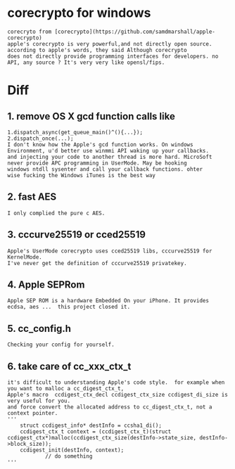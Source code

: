 # corecrypto for windows
    corecryto from [corecrypto](https://github.com/samdmarshall/apple-corecrypto)
    apple's corecrypto is very powerful,and not directly open source. according to apple's words, they said Although corecrypto  
    does not directly provide programming interfaces for developers. no API, any source ? It's very very like opensl/fips.
  
# Diff
##  1. remove OS X gcd function calls like
    1.dispatch_async(get_queue_main()^(){...});
    2.dispatch_once(...);
    I don't know how the Apple's gcd function works. On windows Environment, u'd better use winmmi API waking up your callbacks.
    and injecting your code to another thread is more hard. MicroSoft never provide APC programming in UserMode. May be hooking 
    windows ntdll sysenter and call your callback functions. ohter
    wise fucking the Windows iTunes is the best way
## 2. fast AES
    I only complied the pure c AES.
## 3. cccurve25519 or cced25519
    Apple's UserMode corecrypto uses cced25519 libs, cccurve25519 for KernelMode. 
    I've never get the definition of cccurve25519 privatekey.
## 4. Apple SEPRom
    Apple SEP ROM is a hardware Embedded On your iPhone. It provides ecdsa, aes ...  this project closed it.
## 5. cc_config.h
    Checking your config for yourself.
## 6. take care of cc_xxx_ctx_t
    it's difficult to understanding Apple's code style.  for example when you want to malloc a cc_digest_ctx_t, 
    Apple's macro  ccdigest_ctx_decl ccdigest_ctx_size ccdigest_di_size is very useful for you.
    and force convert the allocated address to cc_digest_ctx_t, not a context pointer.
    '''
        struct ccdigest_info* destInfo = ccsha1_di();
		ccdigest_ctx_t context = (ccdigest_ctx_t)(struct ccdigest_ctx*)malloc(ccdigest_ctx_size(destInfo->state_size, destInfo->block_size));
		ccdigest_init(destInfo, context);
				// do something
    '''
 







